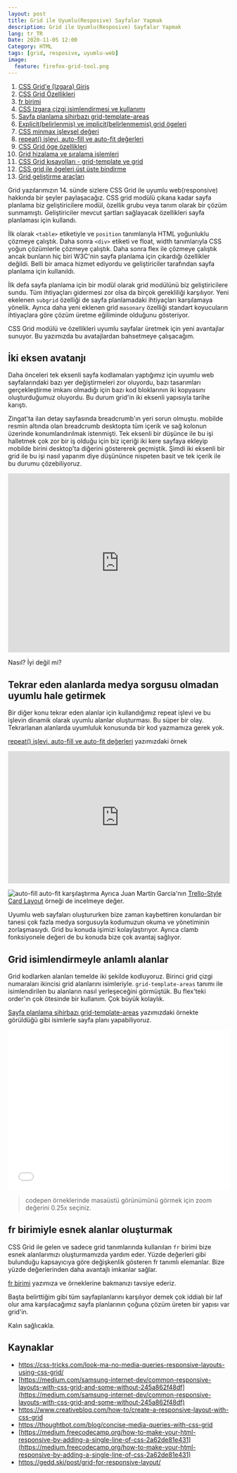 ```yaml
---
layout: post
title: Grid ile Uyumlu(Resposive) Sayfalar Yapmak
description: Grid ile Uyumlu(Resposive) Sayfalar Yapmak
lang: tr_TR
Date: 2020-11-05 12:00
Category: HTML
tags: [grid, resposive, uyumlu-web]
image:
  feature: firefox-grid-tool.png
---
```


 1. [CSS Grid'e (Izgara) Giriş](/css-grid-giris/)
 2. [CSS Grid Özellikleri](/css-grid-ozellikleri/)
 3. [fr birimi](/fr-birimi/)
 4. [CSS Izgara çizgi isimlendirmesi ve kullanımı](/css-izgara-cizgi-isimlendirmesi-ve-kullanimi/)
 5. [Sayfa planlama sihirbazı grid-template-areas](/sayfa-planlama-sihirbazi-grid-template-areas/ "Sayfa planlama sihirbazı grid-template-areas")
 6. [Explicit(belirlenmiş) ve implicit(belirlenmemiş) grid ögeleri](/explicit-belirlenmis-ve-implicit-belirlenmemis-grid-ogeleri/)
 7. [CSS minmax işlevsel değeri](/css-minmax-islevsel-degeri/)
 8. [repeat() işlevi, auto-fill ve auto-fit değerleri](/repeat-islevi-auto-fill-ve-auto-fit-degerleri/)
 9. [CSS Grid öge özellikleri](/css-grid-oge-ozellikleri/)
 10. [Grid hizalama ve sıralama işlemleri](/grid-hizalama-ve-siralama-islemleri/)
 11. [CSS Grid kısayolları - grid-template ve grid](/css-grid-kisayollari-grid-template-ve-grid/)
 12. [CSS grid ile ögeleri üst üste bindirme](/css-grid-ile-ogeleri-ust-uste-bindirme/)
 13. [Grid geliştirme araçları](/grid-gelistirme-araclari/)

Grid yazılarımızın 14. sünde sizlere CSS Grid ile uyumlu web(responsive) hakkında bir şeyler paylaşacağız. CSS grid modülü çıkana kadar sayfa planlama biz geliştiricilere modül, özellik grubu veya tanım olarak bir çözüm sunmamıştı. Geliştiriciler mevcut şartları sağlayacak özellikleri sayfa planlaması için kullandı.

İlk olarak `<table>` etiketiyle ve `position` tanımlarıyla HTML yoğunluklu çözmeye çalıştık. Daha sonra `<div>` etiketi ve float, width tanımlarıyla CSS yoğun çözümlerle çözmeye çalıştık. Daha sonra flex ile çözmeye çalıştık ancak bunların hiç biri W3C'nin sayfa planlama için çıkardığı özellikler değildi. Belli bir amaca hizmet ediyordu ve geliştiriciler tarafından sayfa planlama için kullanıldı. 

İlk defa sayfa planlama için bir modül olarak grid modülünü biz geliştiricilere sundu.  Tüm ihtiyaçları gidermesi zor olsa da birçok gerekliliği karşılıyor. Yeni ekelenen `subgrid` özelliği de sayfa planlamadaki ihtiyaçları karşılamaya yönelik. Ayrıca daha yeni eklenen grid `masonary`  özelliği standart koyucuların ihtiyaçlara göre çözüm üretme eğiliminde olduğunu gösteriyor.

CSS Grid modülü ve özellikleri uyumlu sayfalar üretmek için yeni avantajlar sunuyor. Bu yazımızda bu avatajlardan bahsetmeye çalışacağım.

## İki eksen avatanjı

Daha önceleri tek eksenli sayfa kodlamaları yaptığımız için uyumlu web sayfalarındaki bazı yer değiştirmeleri zor oluyordu, bazı tasarımları gerçekleştirme imkanı olmadığı için bazı kod bloklarının iki kopyasını oluşturduğumuz oluyordu. Bu durum grid'in iki eksenli yapısıyla tarihe karıştı.

Zingat'ta ilan detay sayfasında breadcrumb'ın yeri sorun olmuştu. mobilde resmin altında olan breadcrumb desktopta tüm içerik ve sağ kolonun üzerinde konumlandırılmak istenmişti. Tek eksenli bir düşünce ile bu işi halletmek çok zor bir iş olduğu için biz içeriği iki kere sayfaya ekleyip mobilde birini desktop'ta diğerini göstererek geçmiştik. Şimdi iki eksenli bir grid ile bu işi nasıl yaparım diye düşününce nispeten basit ve tek içerik ile bu durumu çözebiliyoruz. 

<iframe height="406" style="width: 100%;" scrolling="no" title="LYpexOm" src="https://codepen.io/fatihhayri/embed/LYpexOm?height=406&theme-id=13521&default-tab=result" frameborder="no" allowtransparency="true" allowfullscreen="true">
</iframe>

Nasıl? İyi değil mi?

## Tekrar eden alanlarda medya sorgusu olmadan uyumlu hale getirmek

Bir diğer konu tekrar eden alanlar için kullandığımız repeat işlevi ve bu işlevin dinamik olarak uyumlu alanlar oluşturması. Bu süper bir olay. Tekrarlanan alanlarda uyumluluk konusunda bir kod yazmamıza gerek yok. 

[repeat() işlevi, auto-fill ve auto-fit değerleri](https://fatihhayrioglu.com/repeat-islevi-auto-fill-ve-auto-fit-degerleri/ "repeat() işlevi, auto-fill ve auto-fit değerleri") yazımızdaki örnek

<iframe  height="300"  style="width: 100%;"  scrolling="no"  title="CSS grid repeat, auto-fill ve auto-fit"  src="https://codepen.io/fatihhayri/embed/vYEYgBj?height=300&theme-id=13521&default-tab=html,result"  frameborder="no"  allowtransparency="true"  allowfullscreen="true">

</iframe>

  

![auto-fill auto-fit karşılaştırma](https://fatihhayrioglu.com/images/repeat-auto-fill-auto-fit.gif)
Ayrıca Juan Martín García'nın [Trello-Style Card Layout](https://codepen.io/imjuangarcia/pen/MLyQPO "Trello-Style Card Layout") örneği de incelmeye değer.

Uyumlu web sayfaları oluştururken bize zaman kaybettiren konulardan bir tanesi çok fazla medya sorgusuyla kodumuzun okuma ve yönetiminin zorlaşmasıydı. Grid bu konuda işimizi kolaylaştırıyor. Ayrıca clamb fonksiyonele değeri de bu konuda bize çok avantaj sağlıyor. 

## Grid isimlendirmeyle anlamlı alanlar

Grid kodlarken alanları temelde iki şekilde kodluyoruz. Birinci grid çizgi numaraları ikincisi grid alanlarını isimleriyle. `grid-template-areas` tanımı ile isimlendirilen bu alanların nasıl yerleşeceğini görmüştük. Bu flex'teki order'ın çok ötesinde bir kullanım. Çok büyük kolaylık.

[Sayfa planlama sihirbazı grid-template-areas](https://fatihhayrioglu.com/sayfa-planlama-sihirbazi-grid-template-areas/ "Sayfa planlama sihirbazı grid-template-areas") yazımızdaki örnekte görüldüğü gibi isimlerle sayfa planı yapabiliyoruz.

<iframe  height="364"  style="width: 100%;"  scrolling="no"  title="grid-template-areas - 1"  src="//codepen.io/fatihhayri/embed/gyzypB/?height=364&theme-id=13521&default-tab=css,result"  frameborder="no"  allowtransparency="true"  allowfullscreen="true">

</iframe>

> codepen örneklerinde masaüstü görünümünü görmek için zoom değerini 0.25x seçiniz.

## fr birimiyle esnek alanlar oluşturmak

CSS Grid ile gelen ve sadece grid tanımlarında kullanılan `fr` birimi bize esnek alanlarımızı oluşturmamızda yardım eder. Yüzde değerleri gibi bulunduğu kapsayıcıya göre değişkenlik gösteren fr tanımlı elemanlar. Bize yüzde değerlerinden daha avantajlı imkanlar sağlar.

[fr birimi](https://fatihhayrioglu.com/fr-birimi/ "fr birimi") yazımıza ve örneklerine bakmanızı tavsiye ederiz.

Başta belirttiğim gibi tüm sayfaplanlarını karşılıyor demek çok iddialı bir laf olur ama karşılacağımız sayfa planlarının çoğuna çözüm üreten bir yapısı var grid'in.

Kalın sağlıcakla.

## Kaynaklar

 - https://css-tricks.com/look-ma-no-media-queries-responsive-layouts-using-css-grid/
 - [https://medium.com/samsung-internet-dev/common-responsive-layouts-with-css-grid-and-some-without-245a862f48df](https://medium.com/samsung-internet-dev/common-responsive-layouts-with-css-grid-and-some-without-245a862f48df)
 - https://www.creativebloq.com/how-to/create-a-responsive-layout-with-css-grid
 - https://thoughtbot.com/blog/concise-media-queries-with-css-grid
 - [https://medium.freecodecamp.org/how-to-make-your-html-responsive-by-adding-a-single-line-of-css-2a62de81e431](https://medium.freecodecamp.org/how-to-make-your-html-responsive-by-adding-a-single-line-of-css-2a62de81e431)
 - https://gedd.ski/post/grid-for-responsive-layout/

